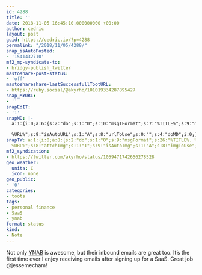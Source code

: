 ```yaml
---
id: 4288
title: ''
date: 2018-11-05 16:45:10.000000000 +00:00
author: cedric
layout: post
guid: https://cedric.io/?p=4288
permalink: "/2018/11/05/4288/"
snap_isAutoPosted:
- '1541432710'
mf2_mp-syndicate-to:
- bridgy-publish_twitter
mastoshare-post-status:
- 'off'
mastoshareshare-lastSuccessfullTootURL:
- https://ruby.social/@akyrho/101019334287895427
snap_MYURL:
- ''
snapEdIT:
- '1'
snapMD: |-
  a:1:{i:0;a:6:{s:2:"do";s:1:"0";s:10:"msgTFormat";s:7:"%TITLE%";s:9:"msgFormat";s:19:"%FULLTEXT%

  %URL%";s:9:"isAutoURL";s:1:"A";s:8:"urlToUse";s:0:"";s:4:"doMD";i:0;}}"
snapTW: a:1:{i:0;a:8:{s:2:"do";s:1:"0";s:9:"msgFormat";s:26:"%TITLE%. %EXCERPT% -
  %URL%";s:8:"attchImg";s:1:"1";s:9:"isAutoImg";s:1:"A";s:8:"imgToUse";s:0:"";s:9:"isAutoURL";s:1:"A";s:8:"urlToUse";s:0:"";s:4:"doTW";i:0;}}
mf2_syndication:
- https://twitter.com/akyrho/status/1059471742656278528
geo_weather:
  units: C
  icon: none
geo_public:
- '0'
categories:
- toots
tags:
- personal finance
- SaaS
- ynab
format: status
kind:
- Note
---
```

Not only [YNAB](http://youneedabudget.com/) is awesome, but their inbound emails are great too. It&rsquo;s the first time ever I enjoy receiving emails after signing up for a SaaS. Great job @jessemecham!